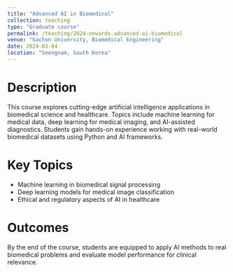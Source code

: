 ```yaml
---
title: "Advanced AI in Biomedical"
collection: teaching
type: "Graduate course"
permalink: /teaching/2024-onwards-advanced-ai-biomedical
venue: "Gachon University, Biomedical Engineering"
date: 2024-03-04
location: "Seongnam, South Korea"
---
```


Description
=================

This course explores cutting-edge artificial intelligence applications in biomedical science and healthcare. Topics include machine learning for medical data, deep learning for medical imaging, and AI-assisted diagnostics. Students gain hands-on experience working with real-world biomedical datasets using Python and AI frameworks.

Key Topics
==========

- Machine learning in biomedical signal processing
- Deep learning models for medical image classification 
- Ethical and regulatory aspects of AI in healthcare

Outcomes
========

By the end of the course, students are equipped to apply AI methods to real biomedical problems and evaluate model performance for clinical relevance.
